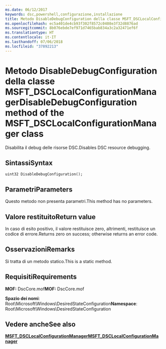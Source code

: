 ```yaml
---
ms.date: 06/12/2017
keywords: dsc,powershell,configurazione,installazione
title: Metodo DisableDebugConfiguration della classe MSFT_DSCLocalConfigurationManager
ms.openlocfilehash: ec5a401de4cb93f302f8572c0408e3f32d8876ad
ms.sourcegitcommit: 8b076ebde7ef971d7465bab834a3c2a32471ef6f
ms.translationtype: HT
ms.contentlocale: it-IT
ms.lasthandoff: 07/06/2018
ms.locfileid: "37892213"
---
```

# <a name="disabledebugconfiguration-method-of-the-msftdsclocalconfigurationmanager-class"></a><span data-ttu-id="28001-103">Metodo DisableDebugConfiguration della classe MSFT_DSCLocalConfigurationManager</span><span class="sxs-lookup"><span data-stu-id="28001-103">DisableDebugConfiguration method of the MSFT_DSCLocalConfigurationManager class</span></span>

<span data-ttu-id="28001-104">Disabilita il debug delle risorse DSC.</span><span class="sxs-lookup"><span data-stu-id="28001-104">Disables DSC resource debugging.</span></span>

## <a name="syntax"></a><span data-ttu-id="28001-105">Sintassi</span><span class="sxs-lookup"><span data-stu-id="28001-105">Syntax</span></span>

```mof
uint32 DisableDebugConfiguration();
```

## <a name="parameters"></a><span data-ttu-id="28001-106">Parametri</span><span class="sxs-lookup"><span data-stu-id="28001-106">Parameters</span></span>

<span data-ttu-id="28001-107">Questo metodo non presenta parametri.</span><span class="sxs-lookup"><span data-stu-id="28001-107">This method has no parameters.</span></span>

## <a name="return-value"></a><span data-ttu-id="28001-108">Valore restituito</span><span class="sxs-lookup"><span data-stu-id="28001-108">Return value</span></span>

<span data-ttu-id="28001-109">In caso di esito positivo, il valore restituisce zero, altrimenti, restituisce un codice di errore.</span><span class="sxs-lookup"><span data-stu-id="28001-109">Returns zero on success; otherwise returns an error code.</span></span>

## <a name="remarks"></a><span data-ttu-id="28001-110">Osservazioni</span><span class="sxs-lookup"><span data-stu-id="28001-110">Remarks</span></span>

<span data-ttu-id="28001-111">Si tratta di un metodo statico.</span><span class="sxs-lookup"><span data-stu-id="28001-111">This is a static method.</span></span>

## <a name="requirements"></a><span data-ttu-id="28001-112">Requisiti</span><span class="sxs-lookup"><span data-stu-id="28001-112">Requirements</span></span>

<span data-ttu-id="28001-113">**MOF:** DscCore.mof</span><span class="sxs-lookup"><span data-stu-id="28001-113">**MOF:** DscCore.mof</span></span>

<span data-ttu-id="28001-114">**Spazio dei nomi**: Root\Microsoft\Windows\DesiredStateConfiguration</span><span class="sxs-lookup"><span data-stu-id="28001-114">**Namespace**: Root\Microsoft\Windows\DesiredStateConfiguration</span></span>

## <a name="see-also"></a><span data-ttu-id="28001-115">Vedere anche</span><span class="sxs-lookup"><span data-stu-id="28001-115">See also</span></span>

[<span data-ttu-id="28001-116">**MSFT_DSCLocalConfigurationManager**</span><span class="sxs-lookup"><span data-stu-id="28001-116">**MSFT_DSCLocalConfigurationManager**</span></span>](msft-dsclocalconfigurationmanager.md)